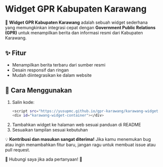 # Widget GPR Kabupaten Karawang

🚀 **Widget GPR Kabupaten Karawang** adalah sebuah widget sederhana yang memungkinkan integrasi cepat dengan **Government Public Relations (GPR)** untuk menampilkan berita dan informasi resmi dari Kabupaten Karawang.

## ✨ Fitur
- Menampilkan berita terbaru dari sumber resmi
- Desain responsif dan ringan
- Mudah diintegrasikan ke dalam website

## 📌 Cara Menggunakan
1. Salin kode:
   ```bash
   <script src="https://yusupmc.github.io/gpr-karawang/karawang-widget.js"></script>
   <div id="karawang-widget-container"></div>
   ```  
2. Tambahkan widget ke halaman web sesuai panduan di README
3. Sesuaikan tampilan sesuai kebutuhan

💡 **Kontribusi dan masukan sangat diterima!** Jika kamu menemukan bug atau ingin menambahkan fitur baru, jangan ragu untuk membuat issue atau pull request.

📧 Hubungi saya jika ada pertanyaan! 🚀
